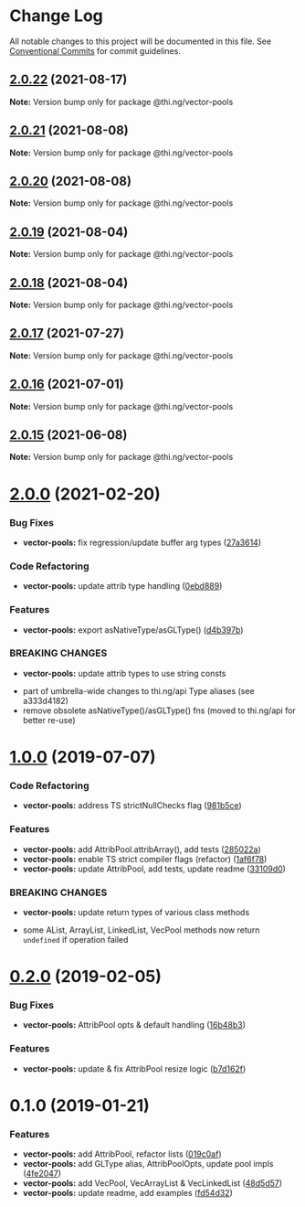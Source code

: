 # Change Log

All notable changes to this project will be documented in this file.
See [Conventional Commits](https://conventionalcommits.org) for commit guidelines.

## [2.0.22](https://github.com/thi-ng/umbrella/compare/@thi.ng/vector-pools@2.0.21...@thi.ng/vector-pools@2.0.22) (2021-08-17)

**Note:** Version bump only for package @thi.ng/vector-pools





## [2.0.21](https://github.com/thi-ng/umbrella/compare/@thi.ng/vector-pools@2.0.20...@thi.ng/vector-pools@2.0.21) (2021-08-08)

**Note:** Version bump only for package @thi.ng/vector-pools





## [2.0.20](https://github.com/thi-ng/umbrella/compare/@thi.ng/vector-pools@2.0.19...@thi.ng/vector-pools@2.0.20) (2021-08-08)

**Note:** Version bump only for package @thi.ng/vector-pools





## [2.0.19](https://github.com/thi-ng/umbrella/compare/@thi.ng/vector-pools@2.0.18...@thi.ng/vector-pools@2.0.19) (2021-08-04)

**Note:** Version bump only for package @thi.ng/vector-pools





## [2.0.18](https://github.com/thi-ng/umbrella/compare/@thi.ng/vector-pools@2.0.17...@thi.ng/vector-pools@2.0.18) (2021-08-04)

**Note:** Version bump only for package @thi.ng/vector-pools





## [2.0.17](https://github.com/thi-ng/umbrella/compare/@thi.ng/vector-pools@2.0.16...@thi.ng/vector-pools@2.0.17) (2021-07-27)

**Note:** Version bump only for package @thi.ng/vector-pools





## [2.0.16](https://github.com/thi-ng/umbrella/compare/@thi.ng/vector-pools@2.0.15...@thi.ng/vector-pools@2.0.16) (2021-07-01)

**Note:** Version bump only for package @thi.ng/vector-pools





## [2.0.15](https://github.com/thi-ng/umbrella/compare/@thi.ng/vector-pools@2.0.14...@thi.ng/vector-pools@2.0.15) (2021-06-08)

**Note:** Version bump only for package @thi.ng/vector-pools





# [2.0.0](https://github.com/thi-ng/umbrella/compare/@thi.ng/vector-pools@1.0.57...@thi.ng/vector-pools@2.0.0) (2021-02-20)


### Bug Fixes

* **vector-pools:** fix regression/update buffer arg types ([27a3614](https://github.com/thi-ng/umbrella/commit/27a36148ace1bd19d346137d80e897c91b67a5c6))


### Code Refactoring

* **vector-pools:** update attrib type handling ([0ebd889](https://github.com/thi-ng/umbrella/commit/0ebd8893d3651df6c033d40ce59fd7e77a66f790))


### Features

* **vector-pools:** export asNativeType/asGLType() ([d4b397b](https://github.com/thi-ng/umbrella/commit/d4b397b99f5d6c0daef76c86011b165ecda31b4d))


### BREAKING CHANGES

* **vector-pools:** update attrib types to use string consts

- part of umbrella-wide changes to thi.ng/api Type aliases
  (see a333d4182)
- remove obsolete asNativeType()/asGLType() fns
  (moved to thi.ng/api for better re-use)





# [1.0.0](https://github.com/thi-ng/umbrella/compare/@thi.ng/vector-pools@0.2.16...@thi.ng/vector-pools@1.0.0) (2019-07-07)

### Code Refactoring

* **vector-pools:** address TS strictNullChecks flag ([981b5ce](https://github.com/thi-ng/umbrella/commit/981b5ce))

### Features

* **vector-pools:** add AttribPool.attribArray(), add tests ([285022a](https://github.com/thi-ng/umbrella/commit/285022a))
* **vector-pools:** enable TS strict compiler flags (refactor) ([1af6f78](https://github.com/thi-ng/umbrella/commit/1af6f78))
* **vector-pools:** update AttribPool, add tests, update readme ([33109d0](https://github.com/thi-ng/umbrella/commit/33109d0))

### BREAKING CHANGES

* **vector-pools:** update return types of various class methods

- some AList, ArrayList, LinkedList, VecPool methods now return
  `undefined` if operation failed

# [0.2.0](https://github.com/thi-ng/umbrella/compare/@thi.ng/vector-pools@0.1.2...@thi.ng/vector-pools@0.2.0) (2019-02-05)

### Bug Fixes

* **vector-pools:** AttribPool opts & default handling ([16b48b3](https://github.com/thi-ng/umbrella/commit/16b48b3))

### Features

* **vector-pools:** update & fix AttribPool resize logic ([b7d162f](https://github.com/thi-ng/umbrella/commit/b7d162f))

# 0.1.0 (2019-01-21)

### Features

* **vector-pools:** add AttribPool, refactor lists ([019c0af](https://github.com/thi-ng/umbrella/commit/019c0af))
* **vector-pools:** add GLType alias, AttribPoolOpts, update pool impls ([4fe2047](https://github.com/thi-ng/umbrella/commit/4fe2047))
* **vector-pools:** add VecPool, VecArrayList & VecLinkedList ([48d5d57](https://github.com/thi-ng/umbrella/commit/48d5d57))
* **vector-pools:** update readme, add examples ([fd54d32](https://github.com/thi-ng/umbrella/commit/fd54d32))

